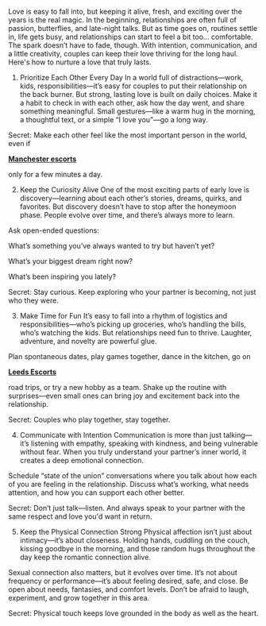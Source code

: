 Love is easy to fall into, but keeping it alive, fresh, and exciting over the years is the real magic. In the beginning, relationships are often full of passion, butterflies, and late-night talks. But as time goes on, routines settle in, life gets busy, and relationships can start to feel a bit too… comfortable. The spark doesn’t have to fade, though. With intention, communication, and a little creativity, couples can keep their love thriving for the long haul. Here's how to nurture a love that truly lasts.

1. Prioritize Each Other Every Day
In a world full of distractions—work, kids, responsibilities—it’s easy for couples to put their relationship on the back burner. But strong, lasting love is built on daily choices. Make it a habit to check in with each other, ask how the day went, and share something meaningful. Small gestures—like a warm hug in the morning, a thoughtful text, or a simple “I love you”—go a long way.

Secret: Make each other feel like the most important person in the world, even if <p><!-- x-tinymce/html --><strong><a href="https://www.playmatesescorts.co.uk/">Manchester escorts</a></strong></p>
 only for a few minutes a day.

2. Keep the Curiosity Alive
One of the most exciting parts of early love is discovery—learning about each other’s stories, dreams, quirks, and favorites. But discovery doesn’t have to stop after the honeymoon phase. People evolve over time, and there’s always more to learn.

Ask open-ended questions:

What’s something you’ve always wanted to try but haven’t yet?

What’s your biggest dream right now?

What’s been inspiring you lately?

Secret: Stay curious. Keep exploring who your partner is becoming, not just who they were.

3. Make Time for Fun
It’s easy to fall into a rhythm of logistics and responsibilities—who’s picking up groceries, who’s handling the bills, who’s watching the kids. But relationships need fun to thrive. Laughter, adventure, and novelty are powerful glue.

Plan spontaneous dates, play games together, dance in the kitchen, go on <p><!-- x-tinymce/html --><a href="https://www.playmatesescorts.co.uk/leeds-escorts/"><strong>Leeds Escorts</strong></a></p>
 road trips, or try a new hobby as a team. Shake up the routine with surprises—even small ones can bring joy and excitement back into the relationship.

Secret: Couples who play together, stay together.

4. Communicate with Intention
Communication is more than just talking—it’s listening with empathy, speaking with kindness, and being vulnerable without fear. When you truly understand your partner’s inner world, it creates a deep emotional connection.

Schedule “state of the union” conversations where you talk about how each of you are feeling in the relationship. Discuss what’s working, what needs attention, and how you can support each other better.

Secret: Don’t just talk—listen. And always speak to your partner with the same respect and love you'd want in return.

5. Keep the Physical Connection Strong
Physical affection isn’t just about intimacy—it’s about closeness. Holding hands, cuddling on the couch, kissing goodbye in the morning, and those random hugs throughout the day keep the romantic connection alive.

Sexual connection also matters, but it evolves over time. It’s not about frequency or performance—it’s about feeling desired, safe, and close. Be open about needs, fantasies, and comfort levels. Don’t be afraid to laugh, experiment, and grow together in this area.

Secret: Physical touch keeps love grounded in the body as well as the heart.
